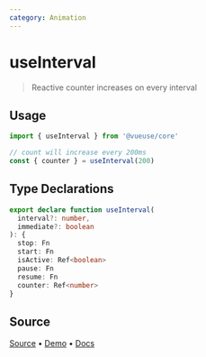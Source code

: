 ```yaml
---
category: Animation
---
```


<!--DEMO_STARTS-->
<script setup>
import Demo from './demo.vue'
</script>
<DemoContainer><Demo/></DemoContainer>
<!--DEMO_ENDS-->

<!--HEAD_STARTS--><!--HEAD_ENDS-->


# useInterval

> Reactive counter increases on every interval

## Usage

```js {4}
import { useInterval } from '@vueuse/core'

// count will increase every 200ms
const { counter } = useInterval(200)
```


<!--FOOTER_STARTS-->
## Type Declarations

```typescript
export declare function useInterval(
  interval?: number,
  immediate?: boolean
): {
  stop: Fn
  start: Fn
  isActive: Ref<boolean>
  pause: Fn
  resume: Fn
  counter: Ref<number>
}
```

## Source

[Source](https://github.com/antfu/vueuse/blob/master/packages/shared/useInterval/index.ts) • [Demo](https://github.com/antfu/vueuse/blob/master/packages/shared/useInterval/demo.vue) • [Docs](https://github.com/antfu/vueuse/blob/master/packages/shared/useInterval/index.md)


<!--FOOTER_ENDS-->